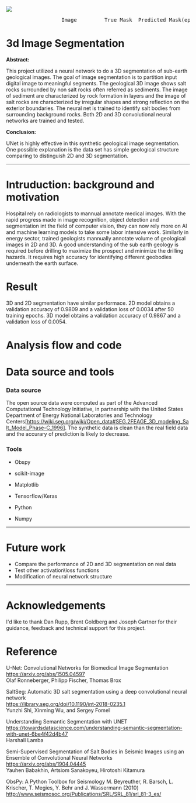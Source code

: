 <Img src=https://github.com/ivboh/3d_image_segmentation/blob/master/image/predicted_mask.gif>
<pre>
                  Image         True Mask  Predicted Mask(epoch 5)    Predicted Mask(epoch 50)
</pre>
  
# 3d Image Segmentation

__Abstract:__

This project utilized a neural network to do a 3D segmentation of sub-earth geological images. The goal of image segmentation is to partition input digital image to meaningful segments. The geological 3D image shows salt rocks surrounded by non salt rocks often referred as sediments. The image of sediment are characterized by rock formation in layers and the image of salt rocks are characterized by irregular shapes and strong reflection on the exterior boundaries. The neural net is trained to identify salt bodies from surrounding background rocks. Both 2D and 3D convolutional neural networks are trained and tested. 

__Conclusion:__

UNet is highly effective in this synthetic geological image segmentation.  One possible explanation is the data set has simple geological structure comparing to distinguish 2D and 3D segmentation. 

---
# Intruduction: background and motivation 
Hospital rely on radiologists to mannual annotate medical images. With the rapid progress made in image recognition, object detection and segmentation int the field of computer vision, they can now rely more on AI and machine learning models to take some labor intensive work. Similarly in energy sector, trained geologists mannually annotate volume of geological images in 2D and 3D. A good understanding of the sub earth geology is required before drilling to maximize the prospect and minimize the drilling hazards. It requires high accuracy for identifying different geobodies underneath the earth surface. 


# Result
3D and 2D segmentation have similar performace. 2D model obtains a validation accuracy of 0.9809 and a validation loss of 0.0034 after 50 training epochs. 3D model obtains a validation accuracy of 0.9867 and a validation loss of 0.0054.


# Analysis flow and code



# Data source and tools

### Data source
The open source data were computed as part of the Advanced Computational Technology Initiative, in partnership with the United States Department of Energy National Laboratories and Technology Centers[https://wiki.seg.org/wiki/Open_data#SEG.2FEAGE_3D_modeling_Salt_Model_Phase-C_1996]. The synthetic data is clean than the real field data and the accurary of prediction is likely to decrease. 

### Tools

- Obspy
- scikit-image
- Matplotlib

- Tensorflow/Keras
- Python
- Numpy

---
# Future work
- Compare the performance of 2D and 3D segmentation on real data 
- Test other activation\loss functions
- Modification of neural network structure

---

# Acknowledgements 
I'd like to thank Dan Rupp, Brent Goldberg and Joseph Gartner for their guidance, feedback and technical support for this project.


# Reference
U-Net: Convolutional Networks for Biomedical Image Segmentation\
https://arxiv.org/abs/1505.04597  
Olaf Ronneberger, Philipp Fischer, Thomas Brox

SaltSeg: Automatic 3D salt segmentation using a deep convolutional neural network\
https://library.seg.org/doi/10.1190/int-2018-0235.1  
Yunzhi Shi, Xinming Wu, and Sergey Fomel

Understanding Semantic Segmentation with UNET\
https://towardsdatascience.com/understanding-semantic-segmentation-with-unet-6be4f42d4b47  
Harshall Lamba

Semi-Supervised Segmentation of Salt Bodies in Seismic Images using an Ensemble of Convolutional Neural Networks\
https://arxiv.org/abs/1904.04445  
Yauhen Babakhin, Artsiom Sanakoyeu, Hirotoshi Kitamura

ObsPy: A Python Toolbox for Seismology
M. Beyreuther, R. Barsch, L. Krischer, T. Megies, Y. Behr and J. Wassermann (2010)
http://www.seismosoc.org/Publications/SRL/SRL_81/srl_81-3_es/






